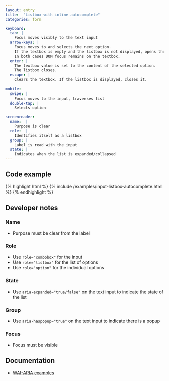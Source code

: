 ```yaml
---
layout: entry
title:  "Listbox with inline autocomplete"
categories: form

keyboard:
  tab: |
    Focus moves visibly to the text input
  arrow-keys: |
    Focus moves to and selects the next option. 
    If the textbox is empty and the listbox is not displayed, opens the listbox and moves visual focus to the next option.
    In both cases DOM focus remains on the textbox.
  enter: |
    The textbox value is set to the content of the selected option.
    The listbox closes.
  escape: |
    Clears the textbox. If the listbox is displayed, closes it.
      
mobile:
  swipe: |
    Focus moves to the input, traverses list
  double-tap: |
    Selects option

screenreader:
  name:  |
    Purpose is clear
  role:  |
    Identifies itself as a listbox
  group: |
    Label is read with the input
  state: |
    Indicates when the list is expanded/collapsed
---
```


## Code example

{% highlight html %}
{% include /examples/input-listbox-autocomplete.html %}
{% endhighlight %}



## Developer notes

### Name
- Purpose must be clear from the label

### Role
- Use `role="combobox"` for the input
- Use `role="listbox"` for the list of options
- Use `role="option"` for the individual options

### State
- Use `aria-expanded="true/false"` on the text input to indicate the state of the list

### Group
- Use `aria-haspopup="true"` on the text input to indicate there is a popup

### Focus
- Focus must be visible

## Documentation
- [WAI-ARIA examples](https://www.w3.org/TR/wai-aria-practices/examples/combobox/aria1.1pattern/listbox-combo.html)
